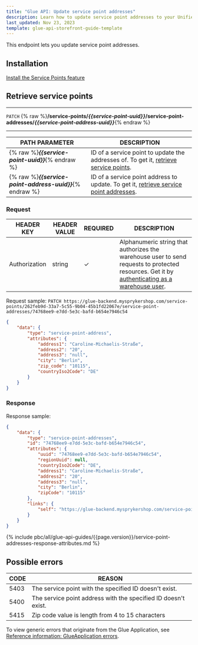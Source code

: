 ```yaml
---
title: "Glue API: Update service point addresses"
description: Learn how to update service point addresses to your Unified Commerce shop using Spryker Glue API
last_updated: Nov 23, 2023
template: glue-api-storefront-guide-template
---
```


This endpoint lets you update service point addresses.

## Installation

[Install the Service Points feature](/docs/pbc/all/service-point-management/{{page.version}}/unified-commerce/install-features/install-the-service-points-feature.html)

## Retrieve service points

***
`PATCH` {% raw %}**/service-points/*{{service-point-uuid}}*/service-point-addresses/*{{service-point-address-uuid}}***{% endraw %}
***


| PATH PARAMETER | DESCRIPTION |
| --- | --- |
| {% raw %}***{{service-point-uuid}}***{% endraw %} | ID of a service point to update the addresses of. To get it, [retrieve service points](/docs/pbc/all/service-point-management/{{page.version}}/unified-commerce/manage-using-glue-api/manage-service-points/glue-api-retrieve-service-points.html). |
| {% raw %}***{{service-point-address-uuid}}***{% endraw %} | ID of a service point address to update. To get it, [retrieve service point addresses](/docs/pbc/all/service-point-management/{{page.version}}/unified-commerce/manage-using-glue-api/manage-service-point-addresses/glue-api-retrieve-service-point-addresses.html). |


### Request

| HEADER KEY | HEADER VALUE | REQUIRED | DESCRIPTION |
|-|-|-|-|
| Authorization | string | &check; | Alphanumeric string that authorizes the warehouse user to send requests to protected resources. Get it by [authenticating as a warehouse user](/docs/pbc/all/warehouse-management-system/{{page.version}}/unified-commerce/manage-using-glue-api/glue-api-authenticate-as-a-warehouse-user.html). |

Request sample: `PATCH https://glue-backend.mysprykershop.com/service-points/262feb9d-33a7-5c55-9b04-45b1fd22067e/service-point-addresses/74768ee9-e7dd-5e3c-bafd-b654e7946c54`
```json
{
    "data": {
        "type": "service-point-address",
        "attributes": {
            "address1": "Caroline-Michaelis-Straße",
            "address2": "20",
            "address3": "null",
            "city": "Berlin",
            "zip_code": "10115",
            "countryIso2Code": "DE"
        }
    }
}
```



### Response

Response sample:
```json
{
    "data": {
        "type": "service-point-addresses",
        "id": "74768ee9-e7dd-5e3c-bafd-b654e7946c54",
        "attributes": {
            "uuid": "74768ee9-e7dd-5e3c-bafd-b654e7946c54",
            "regionUuid": null,
            "countryIso2Code": "DE",
            "address1": "Caroline-Michaelis-Straße",
            "address2": "20",
            "address3": "null",
            "city": "Berlin",
            "zipCode": "10115"
        },
        "links": {
            "self": "https://glue-backend.mysprykershop.com/service-points/262feb9d-33a7-5c55-9b04-45b1fd22067e/service-point-addresses/74768ee9-e7dd-5e3c-bafd-b654e7946c54"
        }
    }
}
```

{% include pbc/all/glue-api-guides/{{page.version}}/service-point-addresses-response-attributes.md %} <!-- To edit, see /_includes/pbc/all/glue-api-guides/202311.0/service-point-addresses-response-attributes.md -->

## Possible errors

| CODE  | REASON |
| --- | --- |
| 5403 | The service point with the specified ID doesn't exist. |
| 5400 | The service point address with the specified ID doesn't exist. |
| 5415 | Zip code value is length from 4 to 15 characters

To view generic errors that originate from the Glue Application, see [Reference information: GlueApplication errors](/docs/dg/dev/glue-api/{{page.version}}/old-glue-infrastructure/reference-information-glueapplication-errors.html).
